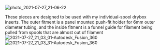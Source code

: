 ![photo_2021-07-27_21-06-22](https://user-images.githubusercontent.com/25805271/205794768-c051bd9e-7577-4853-8485-15a4dc5f443d.jpg)

These pieces are designed to be used with my individual-spool drybox inserts. The outer fitment is a panel mounted push-fit holder for 6mm outer diameter tubing, and the inside fitment is a funnel guide for filament being pulled from spools that are almost out of filament
![2021-07-27_21_03_01-Autodesk_Fusion_360](https://user-images.githubusercontent.com/25805271/205794790-52348ec8-1666-44e7-b9df-f1f6b503ed89.png)
![2021-07-27_21_03_31-Autodesk_Fusion_360](https://user-images.githubusercontent.com/25805271/205794800-cd4157de-2e3b-4fec-b9d9-feb4b8aa9626.png)
